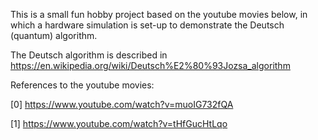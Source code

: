 This is a small fun hobby project based on the youtube movies below, in which a hardware simulation is set-up to demonstrate the Deutsch (quantum) algorithm.

The Deutsch algorithm is described in https://en.wikipedia.org/wiki/Deutsch%E2%80%93Jozsa_algorithm

References to the youtube movies:

[0] https://www.youtube.com/watch?v=muoIG732fQA

[1] https://www.youtube.com/watch?v=tHfGucHtLqo


